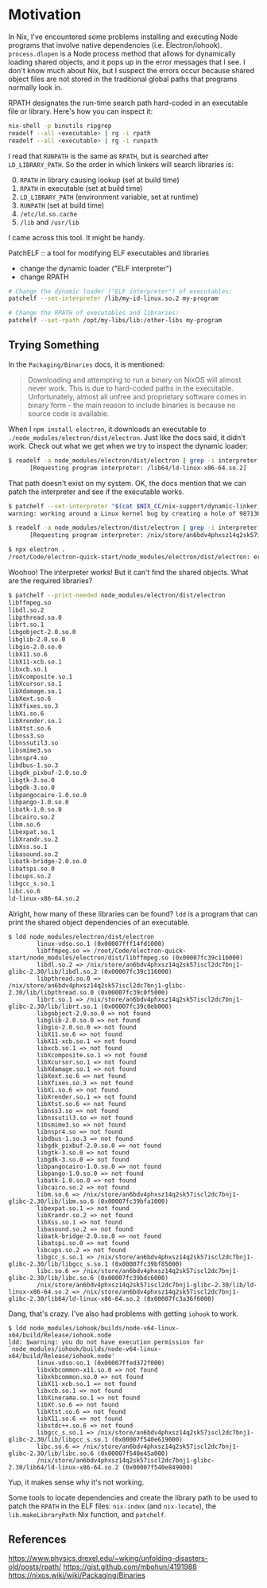 # Motivation

In Nix, I've encountered some problems installing and executing Node programs
that involve native dependencies (i.e. Electron/iohook). `process.dlopen` is a
Node process method that allows for dynamically loading shared objects, and it
pops up in the error messages that I see. I don't know much about Nix, but I
suspect the errors occur because shared object files are not stored in the
traditional global paths that programs normally look in.

RPATH designates the run-time search path hard-coded in an executable file or
library. Here's how you can inspect it:

``` sh
nix-shell -p binutils ripgrep
readelf --all <executable> | rg -i rpath
readelf --all <executable> | rg -i runpath
```

I read that `RUNPATH` is the same as `RPATH`, but is searched after
`LD_LIBRARY_PATH`. So the order in which linkers will search libraries is:

0. `RPATH` in library causing lookup (set at build time)
1. `RPATH` in executable (set at build time)
2. `LD_LIBRARY_PATH` (environment variable, set at runtime)
3. `RUNPATH` (set at build time)
4. `/etc/ld.so.cache`
5. `/lib` and `/usr/lib`

I came across this tool. It might be handy.

PatchELF :: a tool for modifying ELF executables and libraries

- change the dynamic loader ("ELF interpreter")
- change RPATH

``` sh
# Change the dynamic loader ("ELF interpreter") of executables:
patchelf --set-interpreter /lib/my-id-linux.so.2 my-program

# Change the RPATH of executables and libraries:
patchelf --set-rpath /opt/my-libs/lib:/other-libs my-program
```

## Trying Something

In the `Packaging/Binaries` docs, it is mentioned:

> Downloading and attempting to run a binary on NixOS will almost never work.
> This is due to hard-coded paths in the executable. Unfortunately, almost all
> unfree and proprietary software comes in binary form - the main reason to
> include binaries is because no source code is available.

When I `npm install electron`, it downloads an executable to
`./node_modules/electron/dist/electron`. Just like the docs said, it didn't
work. Check out what we get when we try to inspect the dynamic loader:

``` sh
$ readelf -a node_modules/electron/dist/electron | grep -i interpreter
      [Requesting program interpreter: /lib64/ld-linux-x86-64.so.2]
```

That path doesn't exist on my system. OK, the docs mention that we can patch
the interpreter and see if the executable works.

``` sh
$ patchelf --set-interpreter "$(cat $NIX_CC/nix-support/dynamic-linker)" node_modules/electron/dist/electron
warning: working around a Linux kernel bug by creating a hole of 987136 bytes in ‘node_modules/electron/dist/electron’

$ readelf -a node_modules/electron/dist/electron | grep -i interpreter
      [Requesting program interpreter: /nix/store/an6bdv4phxsz14q2sk57iscl2dc7bnj1-glibc-2.30/lib/ld-linux-x86-64.so.2]

$ npx electron .
/root/Code/electron-quick-start/node_modules/electron/dist/electron: error while loading shared libraries: libgobject-2.0.so.0: cannot open shared object file: No such file or directory
```

Woohoo! The interpreter works! But it can't find the shared objects. What are
the required libraries?

``` sh
$ patchelf --print-needed node_modules/electron/dist/electron
libffmpeg.so
libdl.so.2
libpthread.so.0
librt.so.1
libgobject-2.0.so.0
libglib-2.0.so.0
libgio-2.0.so.0
libX11.so.6
libX11-xcb.so.1
libxcb.so.1
libXcomposite.so.1
libXcursor.so.1
libXdamage.so.1
libXext.so.6
libXfixes.so.3
libXi.so.6
libXrender.so.1
libXtst.so.6
libnss3.so
libnssutil3.so
libsmime3.so
libnspr4.so
libdbus-1.so.3
libgdk_pixbuf-2.0.so.0
libgtk-3.so.0
libgdk-3.so.0
libpangocairo-1.0.so.0
libpango-1.0.so.0
libatk-1.0.so.0
libcairo.so.2
libm.so.6
libexpat.so.1
libXrandr.so.2
libXss.so.1
libasound.so.2
libatk-bridge-2.0.so.0
libatspi.so.0
libcups.so.2
libgcc_s.so.1
libc.so.6
ld-linux-x86-64.so.2
```

Alright, how many of these libraries can be found? `ldd` is a program that can
print the shared object dependencies of an executable.

```
$ ldd node_modules/electron/dist/electron
        linux-vdso.so.1 (0x00007fff14fd1000)
        libffmpeg.so => /root/Code/electron-quick-start/node_modules/electron/dist/libffmpeg.so (0x00007fc39c11b000)
        libdl.so.2 => /nix/store/an6bdv4phxsz14q2sk57iscl2dc7bnj1-glibc-2.30/lib/libdl.so.2 (0x00007fc39c116000)
        libpthread.so.0 => /nix/store/an6bdv4phxsz14q2sk57iscl2dc7bnj1-glibc-2.30/lib/libpthread.so.0 (0x00007fc39c0f5000)
        librt.so.1 => /nix/store/an6bdv4phxsz14q2sk57iscl2dc7bnj1-glibc-2.30/lib/librt.so.1 (0x00007fc39c0eb000)
        libgobject-2.0.so.0 => not found
        libglib-2.0.so.0 => not found
        libgio-2.0.so.0 => not found
        libX11.so.6 => not found
        libX11-xcb.so.1 => not found
        libxcb.so.1 => not found
        libXcomposite.so.1 => not found
        libXcursor.so.1 => not found
        libXdamage.so.1 => not found
        libXext.so.6 => not found
        libXfixes.so.3 => not found
        libXi.so.6 => not found
        libXrender.so.1 => not found
        libXtst.so.6 => not found
        libnss3.so => not found
        libnssutil3.so => not found
        libsmime3.so => not found
        libnspr4.so => not found
        libdbus-1.so.3 => not found
        libgdk_pixbuf-2.0.so.0 => not found
        libgtk-3.so.0 => not found
        libgdk-3.so.0 => not found
        libpangocairo-1.0.so.0 => not found
        libpango-1.0.so.0 => not found
        libatk-1.0.so.0 => not found
        libcairo.so.2 => not found
        libm.so.6 => /nix/store/an6bdv4phxsz14q2sk57iscl2dc7bnj1-glibc-2.30/lib/libm.so.6 (0x00007fc39bfa1000)
        libexpat.so.1 => not found
        libXrandr.so.2 => not found
        libXss.so.1 => not found
        libasound.so.2 => not found
        libatk-bridge-2.0.so.0 => not found
        libatspi.so.0 => not found
        libcups.so.2 => not found
        libgcc_s.so.1 => /nix/store/an6bdv4phxsz14q2sk57iscl2dc7bnj1-glibc-2.30/lib/libgcc_s.so.1 (0x00007fc39bf85000)
        libc.so.6 => /nix/store/an6bdv4phxsz14q2sk57iscl2dc7bnj1-glibc-2.30/lib/libc.so.6 (0x00007fc39bdc6000)
        /nix/store/an6bdv4phxsz14q2sk57iscl2dc7bnj1-glibc-2.30/lib/ld-linux-x86-64.so.2 => /nix/store/an6bdv4phxsz14q2sk57iscl2dc7bnj1-glibc-2.30/lib64/ld-linux-x86-64.so.2 (0x00007fc3a36f6000)
```

Dang, that's crazy. I've also had problems with getting `iohook` to work.

```
$ ldd node_modules/iohook/builds/node-v64-linux-x64/build/Release/iohook.node
ldd: $warning: you do not have execution permission for `node_modules/iohook/builds/node-v64-linux-x64/build/Release/iohook.node'
        linux-vdso.so.1 (0x00007ffed372f000)
        libxkbcommon-x11.so.0 => not found
        libxkbcommon.so.0 => not found
        libX11-xcb.so.1 => not found
        libxcb.so.1 => not found
        libXinerama.so.1 => not found
        libXt.so.6 => not found
        libXtst.so.6 => not found
        libX11.so.6 => not found
        libstdc++.so.6 => not found
        libgcc_s.so.1 => /nix/store/an6bdv4phxsz14q2sk57iscl2dc7bnj1-glibc-2.30/lib/libgcc_s.so.1 (0x00007f540e619000)
        libc.so.6 => /nix/store/an6bdv4phxsz14q2sk57iscl2dc7bnj1-glibc-2.30/lib/libc.so.6 (0x00007f540e45a000)
        /nix/store/an6bdv4phxsz14q2sk57iscl2dc7bnj1-glibc-2.30/lib64/ld-linux-x86-64.so.2 (0x00007f540e849000)
```

Yup, it makes sense why it's not working.

Some tools to locate dependencies and create the library path to be used to
patch the `RPATH` in the ELF files: `nix-index` (and `nix-locate`), the
`lib.makeLibraryPath` Nix function, and `patchelf`.

## References

https://www.physics.drexel.edu/~wking/unfolding-disasters-old/posts/rpath/
https://gist.github.com/mbohun/4191988
https://nixos.wiki/wiki/Packaging/Binaries
